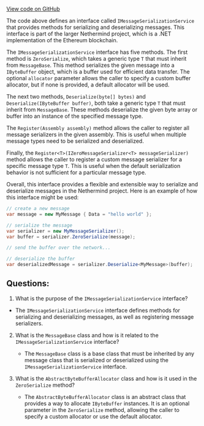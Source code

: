 [View code on GitHub](https://github.com/nethermindeth/nethermind/Nethermind.Network/IMessageSerializationService.cs)

The code above defines an interface called `IMessageSerializationService` that provides methods for serializing and deserializing messages. This interface is part of the larger Nethermind project, which is a .NET implementation of the Ethereum blockchain.

The `IMessageSerializationService` interface has five methods. The first method is `ZeroSerialize`, which takes a generic type `T` that must inherit from `MessageBase`. This method serializes the given message into a `IByteBuffer` object, which is a buffer used for efficient data transfer. The optional `allocator` parameter allows the caller to specify a custom buffer allocator, but if none is provided, a default allocator will be used.

The next two methods, `Deserialize(byte[] bytes)` and `Deserialize(IByteBuffer buffer)`, both take a generic type `T` that must inherit from `MessageBase`. These methods deserialize the given byte array or buffer into an instance of the specified message type.

The `Register(Assembly assembly)` method allows the caller to register all message serializers in the given assembly. This is useful when multiple message types need to be serialized and deserialized.

Finally, the `Register<T>(IZeroMessageSerializer<T> messageSerializer)` method allows the caller to register a custom message serializer for a specific message type `T`. This is useful when the default serialization behavior is not sufficient for a particular message type.

Overall, this interface provides a flexible and extensible way to serialize and deserialize messages in the Nethermind project. Here is an example of how this interface might be used:

```csharp
// create a new message
var message = new MyMessage { Data = "hello world" };

// serialize the message
var serializer = new MyMessageSerializer();
var buffer = serializer.ZeroSerialize(message);

// send the buffer over the network...

// deserialize the buffer
var deserializedMessage = serializer.Deserialize<MyMessage>(buffer);
```
## Questions: 
 1. What is the purpose of the `IMessageSerializationService` interface?
   - The `IMessageSerializationService` interface defines methods for serializing and deserializing messages, as well as registering message serializers.

2. What is the `MessageBase` class and how is it related to the `IMessageSerializationService` interface?
   - The `MessageBase` class is a base class that must be inherited by any message class that is serialized or deserialized using the `IMessageSerializationService` interface.

3. What is the `AbstractByteBufferAllocator` class and how is it used in the `ZeroSerialize` method?
   - The `AbstractByteBufferAllocator` class is an abstract class that provides a way to allocate `IByteBuffer` instances. It is an optional parameter in the `ZeroSerialize` method, allowing the caller to specify a custom allocator or use the default allocator.